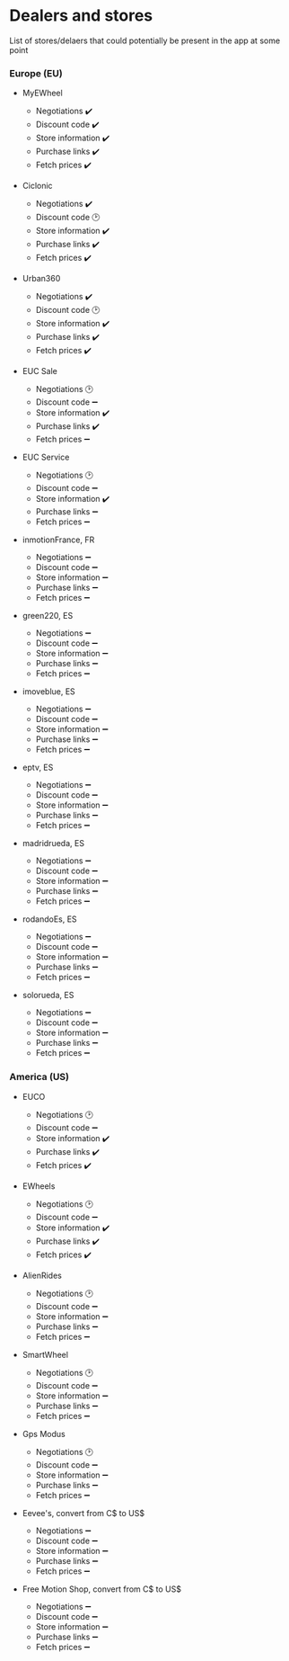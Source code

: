 # Dealers and stores

List of stores/delaers that could potentially be present in the app at some point

### Europe (EU)

- MyEWheel
  - Negotiations ✔️
  - Discount code ✔️
  - Store information ✔️
  - Purchase links ✔️
  - Fetch prices ✔️

- Ciclonic
  - Negotiations ✔️
  - Discount code 🕑
  - Store information ✔️
  - Purchase links ✔️
  - Fetch prices ✔️

- Urban360
  - Negotiations ✔️
  - Discount code 🕑
  - Store information ✔️
  - Purchase links ✔️
  - Fetch prices ✔️

- EUC Sale
  - Negotiations 🕑
  - Discount code ➖
  - Store information ✔️
  - Purchase links ✔️
  - Fetch prices ➖

- EUC Service
  - Negotiations 🕑
  - Discount code ➖
  - Store information ✔️
  - Purchase links ➖
  - Fetch prices ➖

- inmotionFrance, FR
  - Negotiations ➖
  - Discount code ➖
  - Store information ➖
  - Purchase links ➖
  - Fetch prices ➖

- green220, ES
  - Negotiations ➖
  - Discount code ➖
  - Store information ➖
  - Purchase links ➖
  - Fetch prices ➖

- imoveblue, ES
  - Negotiations ➖
  - Discount code ➖
  - Store information ➖
  - Purchase links ➖
  - Fetch prices ➖

- eptv, ES
  - Negotiations ➖
  - Discount code ➖
  - Store information ➖
  - Purchase links ➖
  - Fetch prices ➖

- madridrueda, ES
  - Negotiations ➖
  - Discount code ➖
  - Store information ➖
  - Purchase links ➖
  - Fetch prices ➖

- rodandoEs, ES
  - Negotiations ➖
  - Discount code ➖
  - Store information ➖
  - Purchase links ➖
  - Fetch prices ➖

- solorueda, ES
  - Negotiations ➖
  - Discount code ➖
  - Store information ➖
  - Purchase links ➖
  - Fetch prices ➖

### America (US)

- EUCO
  - Negotiations 🕑
  - Discount code ➖
  - Store information ✔️
  - Purchase links ✔️
  - Fetch prices ✔️

- EWheels
  - Negotiations 🕑
  - Discount code ➖
  - Store information ✔️
  - Purchase links ✔️
  - Fetch prices ✔️

- AlienRides
  - Negotiations 🕑
  - Discount code ➖
  - Store information ➖
  - Purchase links ➖
  - Fetch prices ➖

- SmartWheel
  - Negotiations 🕑
  - Discount code ➖
  - Store information ➖
  - Purchase links ➖
  - Fetch prices ➖

- Gps Modus
  - Negotiations 🕑
  - Discount code ➖
  - Store information ➖
  - Purchase links ➖
  - Fetch prices ➖

- Eevee's, convert from C$ to US$
  - Negotiations ➖
  - Discount code ➖
  - Store information ➖
  - Purchase links ➖
  - Fetch prices ➖

- Free Motion Shop, convert from C$ to US$
  - Negotiations ➖
  - Discount code ➖
  - Store information ➖
  - Purchase links ➖
  - Fetch prices ➖








